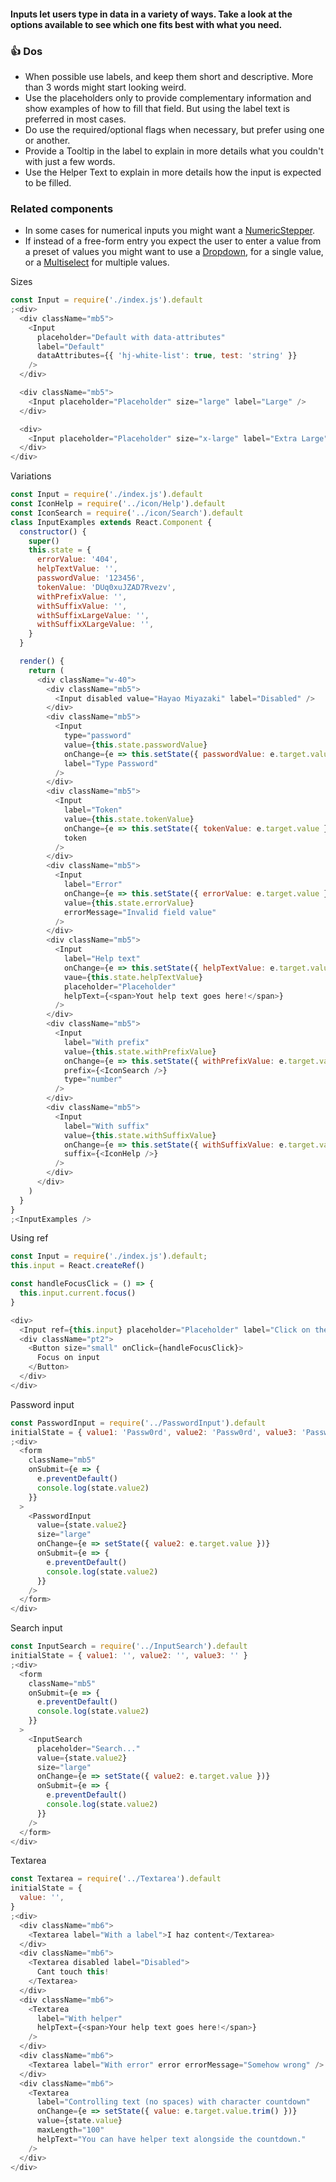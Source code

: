 #### Inputs let users type in data in a variety of ways. Take a look at the options available to see which one fits best with what you need.

### 👍 Dos

- When possible use labels, and keep them short and descriptive. More than 3 words might start looking weird.
- Use the placeholders only to provide complementary information and show examples of how to fill that field. But using the label text is preferred in most cases.
- Do use the required/optional flags when necessary, but prefer using one or another.
- Provide a Tooltip in the label to explain in more details what you couldn't with just a few words.
- Use the Helper Text to explain in more details how the input is expected to be filled.

### Related components

- In some cases for numerical inputs you might want a <a href="#numericstepper">NumericStepper</a>.
- If instead of a free-form entry you expect the user to enter a value from a preset of values you might want to use a <a href="#dropdown">Dropdown</a>, for a single value, or a <a href="#multiselect">Multiselect</a> for multiple values.

Sizes

```js
const Input = require('./index.js').default
;<div>
  <div className="mb5">
    <Input
      placeholder="Default with data-attributes"
      label="Default"
      dataAttributes={{ 'hj-white-list': true, test: 'string' }}
    />
  </div>

  <div className="mb5">
    <Input placeholder="Placeholder" size="large" label="Large" />
  </div>

  <div>
    <Input placeholder="Placeholder" size="x-large" label="Extra Large" />
  </div>
</div>
```

Variations

```js
const Input = require('./index.js').default
const IconHelp = require('../icon/Help').default
const IconSearch = require('../icon/Search').default
class InputExamples extends React.Component {
  constructor() {
    super()
    this.state = {
      errorValue: '404',
      helpTextValue: '',
      passwordValue: '123456',
      tokenValue: 'DUq0xuJZAD7Rvezv',
      withPrefixValue: '',
      withSuffixValue: '',
      withSuffixLargeValue: '',
      withSuffixXLargeValue: '',
    }
  }

  render() {
    return (
      <div className="w-40">
        <div className="mb5">
          <Input disabled value="Hayao Miyazaki" label="Disabled" />
        </div>
        <div className="mb5">
          <Input
            type="password"
            value={this.state.passwordValue}
            onChange={e => this.setState({ passwordValue: e.target.value })}
            label="Type Password"
          />
        </div>
        <div className="mb5">
          <Input
            label="Token"
            value={this.state.tokenValue}
            onChange={e => this.setState({ tokenValue: e.target.value })}
            token
          />
        </div>
        <div className="mb5">
          <Input
            label="Error"
            onChange={e => this.setState({ errorValue: e.target.value })}
            value={this.state.errorValue}
            errorMessage="Invalid field value"
          />
        </div>
        <div className="mb5">
          <Input
            label="Help text"
            onChange={e => this.setState({ helpTextValue: e.target.value })}
            vaue={this.state.helpTextValue}
            placeholder="Placeholder"
            helpText={<span>Yout help text goes here!</span>}
          />
        </div>
        <div className="mb5">
          <Input
            label="With prefix"
            value={this.state.withPrefixValue}
            onChange={e => this.setState({ withPrefixValue: e.target.value })}
            prefix={<IconSearch />}
            type="number"
          />
        </div>
        <div className="mb5">
          <Input
            label="With suffix"
            value={this.state.withSuffixValue}
            onChange={e => this.setState({ withSuffixValue: e.target.value })}
            suffix={<IconHelp />}
          />
        </div>
      </div>
    )
  }
}
;<InputExamples />
```

Using ref

```js
const Input = require('./index.js').default;
this.input = React.createRef()

const handleFocusClick = () => {
  this.input.current.focus()
}

<div>
  <Input ref={this.input} placeholder="Placeholder" label="Click on the button below to focus on this input" />
  <div className="pt2">
    <Button size="small" onClick={handleFocusClick}>
      Focus on input
    </Button>
  </div>
</div>
```

Password input

```js
const PasswordInput = require('../PasswordInput').default
initialState = { value1: 'Passw0rd', value2: 'Passw0rd', value3: 'Passw0rd' }
;<div>
  <form
    className="mb5"
    onSubmit={e => {
      e.preventDefault()
      console.log(state.value2)
    }}
  >
    <PasswordInput
      value={state.value2}
      size="large"
      onChange={e => setState({ value2: e.target.value })}
      onSubmit={e => {
        e.preventDefault()
        console.log(state.value2)
      }}
    />
  </form>
</div>
```

Search input

```js
const InputSearch = require('../InputSearch').default
initialState = { value1: '', value2: '', value3: '' }
;<div>
  <form
    className="mb5"
    onSubmit={e => {
      e.preventDefault()
      console.log(state.value2)
    }}
  >
    <InputSearch
      placeholder="Search..."
      value={state.value2}
      size="large"
      onChange={e => setState({ value2: e.target.value })}
      onSubmit={e => {
        e.preventDefault()
        console.log(state.value2)
      }}
    />
  </form>
</div>
```

Textarea

```js
const Textarea = require('../Textarea').default
initialState = {
  value: '',
}
;<div>
  <div className="mb6">
    <Textarea label="With a label">I haz content</Textarea>
  </div>
  <div className="mb6">
    <Textarea disabled label="Disabled">
      Cant touch this!
    </Textarea>
  </div>
  <div className="mb6">
    <Textarea
      label="With helper"
      helpText={<span>Your help text goes here!</span>}
    />
  </div>
  <div className="mb6">
    <Textarea label="With error" error errorMessage="Somehow wrong" />
  </div>
  <div className="mb6">
    <Textarea
      label="Controlling text (no spaces) with character countdown"
      onChange={e => setState({ value: e.target.value.trim() })}
      value={state.value}
      maxLength="100"
      helpText="You can have helper text alongside the countdown."
    />
  </div>
</div>
```
